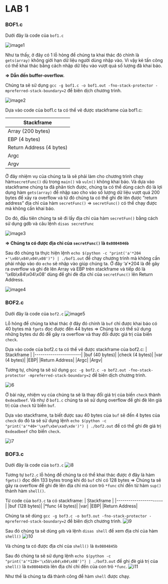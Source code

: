 # LAB 1 
### BOF1.c
Dưới đây là code của `bof1.c`

![image1](./Image/image.png)

Như ta thấy, ở đây có 1 lỗ hỏng để chúng ta khai thác đó chính là `gets(array)` không giới hạn dữ liệu người dùng nhập vào. Vì vậy kẻ tấn công có thể khai thác bằng cách nhập dữ liệu vào vượt quá số lượng đã khai báo.

**=> Dẫn đến buffer-overflow.**

Chúng ta sẽ sử dụng `gcc -g bof1.c -o bof1.out -fno-stack-protector -mpreferred-stack-boundary=2` để biên dịch chương trình.

![image2](./Image/Screenshot%202024-09-19%20174627.png)

Dựa vào code của bof1.c ta có thể vẽ được stackframe của bof1.c:

| Stackframe            |
|-----------------------|
|Array  (200 bytes)     |
|EBP  (4 bytes)         |
Return Address  (4 bytes)|
|Argc|
|Argv|

Ở đây nhiệm vụ của chúng ta là sẽ phải làm cho chương trình chạy hàm`secretFunc()` dù trong `main()` và `vuln()` không khai báo. Và dựa vào stackframe chúng ta đã phân tích được, chúng ta có thể dùng cách đó là lợi dụng hàm `gets(array)` để nhập sao cho vào số lượng dữ liệu vượt quá 200 bytes để xảy ra overflow và từ đó chúng ta có thể ghi đè lên được “return address” địa chỉ của hàm `secretFunc()` => `secretFunc()` có thể chạy được mà không cần khai báo.

Do đó, đầu tiên chúng ta sẽ đi lấy địa chỉ của hàm `secretFun()` bằng cách sử dụng gdb và câu lệnh `disas secretFunc`

![image3](./Image/Screenshot%202024-09-19%20180720.png)

**=> Chúng ta có được địa chỉ của `secretFunc()` là `0x0804846b`**

Sau đó chúng ta thực hiện lệnh `echo $(python -c "print('a'*204 +'\x6b\x84\x04\x08')") | ./bof1.out` để chạy chương trình mà không cần phải nhập vào do `echo` sẽ nhập vào giúp chúng ta. Ở đây ‘a’*204 là để gây ra overflow và ghi đè lên Array và EBP trên stackframe và tiếp đó là '\x6b\x84\x04\x08' dùng để ghi đè địa chỉ của `secretFunc()` lên Return Address.

![image4](./Image/Screenshot%202024-09-19%20181459.png)

### BOF2.c
Dưới đây là code của `bof2.c`
![image5](./Image/Screenshot%202024-09-19%20182340.png)

Lỗ hỏng để chúng ta khai thác ở đây đó chính là `buf` chỉ được khai báo có 40 bytes mà `fgets` đọc được đến 44 bytes => Chúng ta có thể sử dụng những bytes dư đó để gây ra overflow và thay đổi được giá trị của biến `check`.

Dựa vào code của bof2.c ta có thể vẽ được stackframe của bof2.c:
| Stackframe            |
|-----------------------|
|buf (40 bytes)|
|check (4 bytes)|
|var (4 bytes)|
|EBP|
|Return Address|
|Argc|
|Argv|

Tương tự, chúng ta sẽ sử dụng `gcc -g bof2.c -o bof2.out -fno-stack-protector -mpreferred-stack-boundary=2` để biên dịch chương trình.

![i6](./Image/Screenshot%202024-09-19%20220051.png)

Ở bài này, nhiệm vụ của chúng ta sẽ là thay đổi giá trị của biến `check` thành `0xdeadbeef`. Và như ở `bof1.c` chúng ta sẽ sử dụng overflow để ghi đè lên giá trị của `check` từ biến `buf`.

Dựa vào stackframe, ta biết được sau 40 bytes của `buf` sẽ đến 4 bytes của `check` do đó ta sẽ sử dụng lệnh `echo $(python -c "print('a'*40+'\xef\xbe\xad\xde')") | ./bof2.out` để có thể ghi đè giá trị `0xdeadbeef` cho biến `check`.

![i7](./Image/Screenshot%202024-09-19%20220613.png)

### BOF3.c
Dưới đây là code của `bof3.c`
![i8](./Image/Screenshot%202024-09-20%20001339.png)

Tương tự `bof2.c` lỗ hỏng để chúng ta có thể khai thác được ở đây là hàm `fgets()` đọc đến 133 bytes trong khi đó `buf` chỉ có 128 bytes => Chúng ta sẽ gây ra overflow để ghi đè lên địa chỉ mà con trỏ `*func` chỉ đến từ hàm `sup()` thành hàm `shell()`.

Từ code của `bof3.c` ta có stackframe:
| Stackframe            |
|-----------------------|
|buf (128 bytes)|
|*func (4 bytes)|
|var|
|EBP|
|Return Address|

Chúng ta sẽ dùng `gcc -g bof3.c -o bof3.out -fno-stack-protector -mpreferred-stack-boundary=2` để biên dịch chương trình.
![i9](./Image/Screenshot%202024-09-20%20003132.png)

Sau đó chúng ta sẽ dùng `gdb` và lệnh `disas shell` để xem địa chỉ của hàm `shell()`
![i10](./Image/Screenshot%202024-09-20%20003319.png)

Và chúng ta có được địa chỉ của `shell()` là `0x0804845b`

Sau đó chúng ta sẽ sử dụng lệnh `echo $(python -c "print('a'*128+'\x5b\x84\x04\x08')") | ./bof3.out` để ghi đè giá trị của `shell()` là `0x0804845b` lên địa chỉ chỉ đến của con trỏ `*func`.
![i11](./Image/Screenshot%202024-09-20%20003633.png)

Như thế là chúng ta đã thành công để hàm `shell` được chạy.